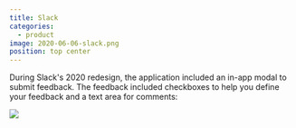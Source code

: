 ```yaml
---
title: Slack
categories:
  - product
image: 2020-06-06-slack.png
position: top center
---
```


During Slack's 2020 redesign, the application included an in-app modal to submit feedback. The feedback included checkboxes to help you define your feedback and a text area for comments:

![](/feedback-library/img/2020-06-06-slack.png)
